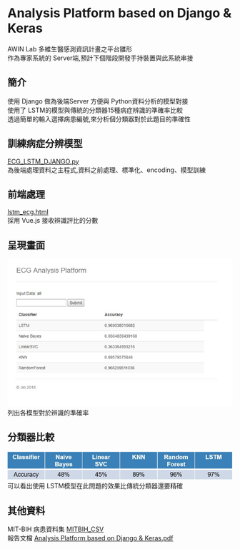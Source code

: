 # Analysis Platform based on Django & Keras
AWIN Lab 多維生醫感測資訊計畫之平台雛形  
作為專家系統的 Server端,預計下個階段開發手持裝置與此系統串接  

## 簡介
使用 Django 做為後端Server 方便與 Python資料分析的模型對接     
使用了 LSTM的模型與傳統的分類器15種病症辨識的準確率比較    
透過簡單的輸入選擇病患編號,來分析個分類器對於此題目的準確性  

## 訓練病症分辨模型
[ECG_LSTM_DJANGO.py](https://github.com/KS-Jin/Analysis-Platform-based-on-Django-Keras/blob/master/backend/ECG_LSTM_DJANGO.py)  
為後端處理資料之主程式,資料之前處理、標準化、encoding、模型訓練    

## 前端處理
[lstm_ecg.html](https://github.com/KS-Jin/Analysis-Platform-based-on-Django-Keras/blob/master/templates/lstm_ecg.html)    
採用 Vue.js 接收辨識評比的分數  
  
## 呈現畫面
![image](https://github.com/KS-Jin/Analysis-Platform-based-on-Django-Keras/blob/master/pic/pic1.jpg)   
列出各模型對於辨識的準確率  
 
## 分類器比較
![image](https://github.com/KS-Jin/Analysis-Platform-based-on-Django-Keras/blob/master/pic/pic2.JPG)    
可以看出使用 LSTM模型在此問題的效果比傳統分類器還要精確  

## 其他資料
MIT-BIH 病患資料集 [MITBIH_CSV](https://github.com/KS-Jin/Analysis-Platform-based-on-Django-Keras/tree/master/MITBIH_CSV)    
報告文檔 [Analysis Platform based on Django & Keras.pdf](https://github.com/KS-Jin/Analysis-Platform-based-on-Django-Keras/blob/master/Analysis%20Platform%20based%20on%20Django%20%26%20Keras.pdf)  


 